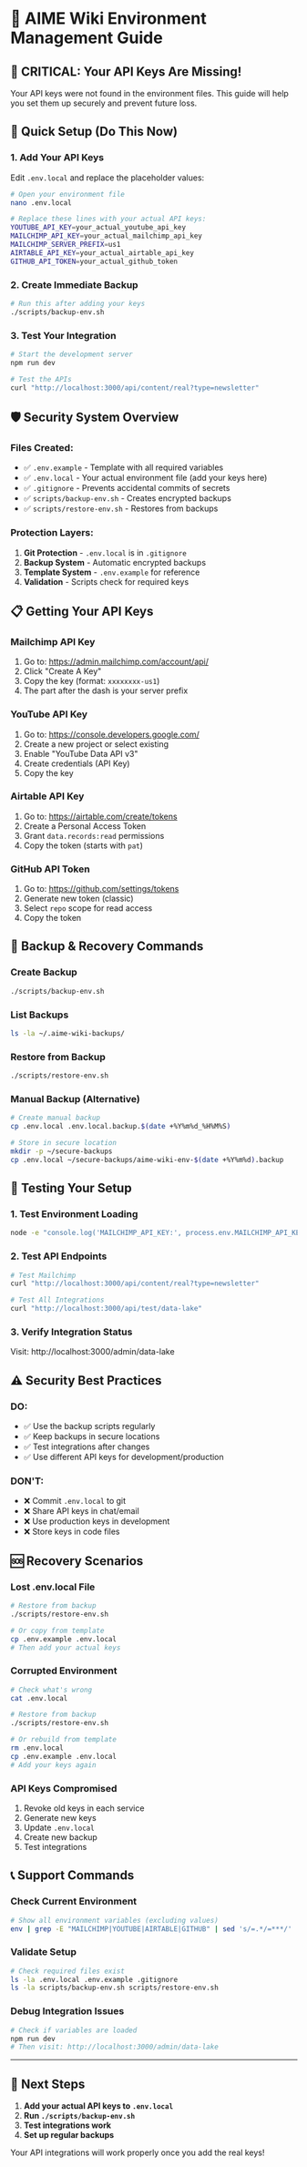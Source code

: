 # 🔐 AIME Wiki Environment Management Guide

## 🚨 CRITICAL: Your API Keys Are Missing!

Your API keys were not found in the environment files. This guide will help you set them up securely and prevent future loss.

## 🔧 Quick Setup (Do This Now)

### 1. Add Your API Keys
Edit `.env.local` and replace the placeholder values:

```bash
# Open your environment file
nano .env.local

# Replace these lines with your actual API keys:
YOUTUBE_API_KEY=your_actual_youtube_api_key
MAILCHIMP_API_KEY=your_actual_mailchimp_api_key
MAILCHIMP_SERVER_PREFIX=us1
AIRTABLE_API_KEY=your_actual_airtable_api_key
GITHUB_API_TOKEN=your_actual_github_token
```

### 2. Create Immediate Backup
```bash
# Run this after adding your keys
./scripts/backup-env.sh
```

### 3. Test Your Integration
```bash
# Start the development server
npm run dev

# Test the APIs
curl "http://localhost:3000/api/content/real?type=newsletter"
```

## 🛡️ Security System Overview

### Files Created:
- ✅ `.env.example` - Template with all required variables
- ✅ `.env.local` - Your actual environment file (add your keys here)
- ✅ `.gitignore` - Prevents accidental commits of secrets
- ✅ `scripts/backup-env.sh` - Creates encrypted backups
- ✅ `scripts/restore-env.sh` - Restores from backups

### Protection Layers:
1. **Git Protection** - `.env.local` is in `.gitignore`
2. **Backup System** - Automatic encrypted backups
3. **Template System** - `.env.example` for reference
4. **Validation** - Scripts check for required keys

## 📋 Getting Your API Keys

### Mailchimp API Key
1. Go to: https://admin.mailchimp.com/account/api/
2. Click "Create A Key"
3. Copy the key (format: `xxxxxxxx-us1`)
4. The part after the dash is your server prefix

### YouTube API Key
1. Go to: https://console.developers.google.com/
2. Create a new project or select existing
3. Enable "YouTube Data API v3"
4. Create credentials (API Key)
5. Copy the key

### Airtable API Key
1. Go to: https://airtable.com/create/tokens
2. Create a Personal Access Token
3. Grant `data.records:read` permissions
4. Copy the token (starts with `pat`)

### GitHub API Token
1. Go to: https://github.com/settings/tokens
2. Generate new token (classic)
3. Select `repo` scope for read access
4. Copy the token

## 🔄 Backup & Recovery Commands

### Create Backup
```bash
./scripts/backup-env.sh
```

### List Backups
```bash
ls -la ~/.aime-wiki-backups/
```

### Restore from Backup
```bash
./scripts/restore-env.sh
```

### Manual Backup (Alternative)
```bash
# Create manual backup
cp .env.local .env.local.backup.$(date +%Y%m%d_%H%M%S)

# Store in secure location
mkdir -p ~/secure-backups
cp .env.local ~/secure-backups/aime-wiki-env-$(date +%Y%m%d).backup
```

## 🧪 Testing Your Setup

### 1. Test Environment Loading
```bash
node -e "console.log('MAILCHIMP_API_KEY:', process.env.MAILCHIMP_API_KEY ? 'Found' : 'Missing')"
```

### 2. Test API Endpoints
```bash
# Test Mailchimp
curl "http://localhost:3000/api/content/real?type=newsletter"

# Test All Integrations
curl "http://localhost:3000/api/test/data-lake"
```

### 3. Verify Integration Status
Visit: http://localhost:3000/admin/data-lake

## ⚠️ Security Best Practices

### DO:
- ✅ Use the backup scripts regularly
- ✅ Keep backups in secure locations
- ✅ Test integrations after changes
- ✅ Use different API keys for development/production

### DON'T:
- ❌ Commit `.env.local` to git
- ❌ Share API keys in chat/email
- ❌ Use production keys in development
- ❌ Store keys in code files

## 🆘 Recovery Scenarios

### Lost .env.local File
```bash
# Restore from backup
./scripts/restore-env.sh

# Or copy from template
cp .env.example .env.local
# Then add your actual keys
```

### Corrupted Environment
```bash
# Check what's wrong
cat .env.local

# Restore from backup
./scripts/restore-env.sh

# Or rebuild from template
rm .env.local
cp .env.example .env.local
# Add your keys again
```

### API Keys Compromised
1. Revoke old keys in each service
2. Generate new keys
3. Update `.env.local`
4. Create new backup
5. Test integrations

## 📞 Support Commands

### Check Current Environment
```bash
# Show all environment variables (excluding values)
env | grep -E "MAILCHIMP|YOUTUBE|AIRTABLE|GITHUB" | sed 's/=.*/=***/'
```

### Validate Setup
```bash
# Check required files exist
ls -la .env.local .env.example .gitignore
ls -la scripts/backup-env.sh scripts/restore-env.sh
```

### Debug Integration Issues
```bash
# Check if variables are loaded
npm run dev
# Then visit: http://localhost:3000/admin/data-lake
```

---

## 🎯 Next Steps

1. **Add your actual API keys to `.env.local`** 
2. **Run `./scripts/backup-env.sh`**
3. **Test integrations work**
4. **Set up regular backups**

Your API integrations will work properly once you add the real keys!